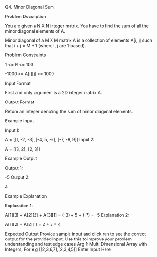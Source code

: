 Q4. Minor Diagonal Sum

Problem Description

You are given a N X N integer matrix. You have to find the sum of all the minor diagonal elements of A.

Minor diagonal of a M X M matrix A is a collection of elements A[i, j] such that i + j = M + 1 (where i, j are 1-based).



Problem Constraints

1 <= N <= 103

-1000 <= A[i][j] <= 1000



Input Format

First and only argument is a 2D integer matrix A.



Output Format

Return an integer denoting the sum of minor diagonal elements.



Example Input

Input 1:

A = [[1, -2, -3],
[-4, 5, -6],
[-7, -8, 9]]
Input 2:

A = [[3, 2],
[2, 3]]


Example Output

Output 1:

-5
Output 2:

4


Example Explanation

Explanation 1:

A[1][3] + A[2][2] + A[3][1] = (-3) + 5 + (-7) = -5
Explanation 2:

A[1][2] + A[2][1] = 2 + 2 = 4



Expected Output
Provide sample input and click run to see the correct output for the provided input. Use this to improve your problem understanding and test edge cases
Arg 1: Multi Dimensional Array with Integers, For e.g [[2,3,6,7],[2,3,4,5]]
Enter Input Here
